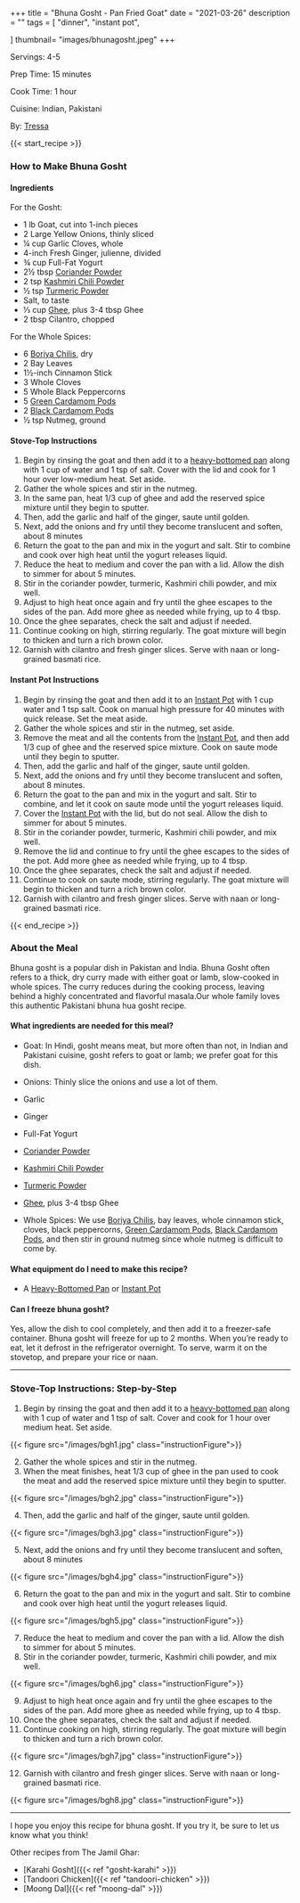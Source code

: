+++
title = "Bhuna Gosht - Pan Fried Goat"
date = "2021-03-26"
description = ""
tags = [
    "dinner",
    "instant pot",
 
]
thumbnail= "images/bhunagosht.jpeg"
+++

Servings: 4-5 <!--more-->

Prep Time: 15 minutes

Cook Time: 1 hour 

Cuisine: Indian, Pakistani 

By: [Tressa](https://www.jamilghar.com/about/)

{{< start_recipe >}}

### How to Make Bhuna Gosht 

#### Ingredients  

For the Gosht: 

* 1 lb Goat, cut into 1-inch pieces  
* 2 Large Yellow Onions, thinly sliced
* ¼ cup Garlic Cloves, whole
* 4-inch Fresh Ginger, julienne, divided 
* ¾ cup Full-Fat Yogurt 
* 2½ tbsp [Coriander Powder](https://amzn.to/3tppHMD) 
* 2 tsp [Kashmiri Chili Powder](https://amzn.to/3jP2lMC)
* ½ tsp [Turmeric Powder](https://amzn.to/3cDPN7U)
* Salt, to taste
* ⅓ cup [Ghee](https://amzn.to/2ZkJkrW), plus 3-4 tbsp Ghee 
* 2 tbsp Cilantro, chopped

For the Whole Spices:

* 6 [Boriya Chilis](https://amzn.to/2O4Zynb), dry 
* 2 Bay Leaves
* 1½-inch Cinnamon Stick
* 3 Whole Cloves
* 5 Whole Black Peppercorns
* 5 [Green Cardamom Pods](https://amzn.to/2Q95DQ9)
* 2 [Black Cardamom Pods](https://amzn.to/3vvGj77)
* ½ tsp Nutmeg, ground

#### Stove-Top Instructions 

1. Begin by rinsing the goat and then add it to a [heavy-bottomed pan](https://amzn.to/3nWv06r) along with 1 cup of water and 1 tsp of salt. Cover with the lid and cook for 1 hour over low-medium heat. Set aside. 
2. Gather the whole spices and stir in the nutmeg.
3. In the same pan, heat 1/3 cup of ghee and add the reserved spice mixture until they begin to sputter.
4. Then, add the garlic and half of the ginger, saute until golden.
5. Next, add the onions and fry until they become translucent and soften, about 8 minutes 
6. Return the goat to the pan and mix in the yogurt and salt. Stir to combine and cook over high heat until the yogurt releases liquid.
7. Reduce the heat to medium and cover the pan with a lid. Allow the dish to simmer for about 5 minutes.
8. Stir in the coriander powder, turmeric, Kashmiri chili powder, and mix well.
9. Adjust to high heat once again and fry until the ghee escapes to the sides of the pan. Add more ghee as needed while frying, up to 4 tbsp.
10. Once the ghee separates, check the salt and adjust if needed.
11. Continue cooking on high, stirring regularly. The goat mixture will begin to thicken and turn a rich brown color.
12. Garnish with cilantro and fresh ginger slices. Serve with naan or long-grained basmati rice. 

#### Instant Pot Instructions  

1. Begin by rinsing the goat and then add it to an [Instant Pot](https://amzn.to/3qfNYCZ) with 1 cup water and 1 tsp salt. Cook on manual high pressure for 40 minutes with quick release. Set the meat aside. 
2. Gather the whole spices and stir in the nutmeg, set aside.
3. Remove the meat and all the contents from the [Instant Pot](https://amzn.to/3qfNYCZ), and then add 1/3 cup of ghee and the reserved spice mixture. Cook on saute mode until they begin to sputter. 
4. Then, add the garlic and half of the ginger, saute until golden.
5. Next, add the onions and fry until they become translucent and soften, about 8 minutes. 
6. Return the goat to the pan and mix in the yogurt and salt. Stir to combine, and let it cook on saute mode until the yogurt releases liquid.
7. Cover the [Instant Pot](https://amzn.to/3qfNYCZ) with the lid, but do not seal. Allow the dish to simmer for about 5 minutes.
8. Stir in the coriander powder, turmeric, Kashmiri chili powder, and mix well.
9. Remove the lid and continue to fry until the ghee escapes to the sides of the pot. Add more ghee as needed while frying, up to 4 tbsp.
10. Once the ghee separates, check the salt and adjust if needed.
11. Continue to cook on saute mode, stirring regularly. The goat mixture will begin to thicken and turn a rich brown color.
12. Garnish with cilantro and fresh ginger slices. Serve with naan or long-grained basmati rice. 

{{< end_recipe >}}

### About the Meal 

Bhuna gosht is a popular dish in Pakistan and India. Bhuna Gosht often refers to a thick, dry curry made with either goat or lamb, slow-cooked in whole spices. The curry reduces during the cooking process, leaving behind a highly concentrated and flavorful masala.Our whole family loves this authentic Pakistani bhuna hua gosht recipe. 

#### What ingredients are needed for this meal?

* Goat: In Hindi, gosht means meat, but more often than not, in Indian and Pakistani cuisine, gosht refers to goat or lamb; we prefer goat for this dish. 

* Onions: Thinly slice the onions and use a lot of them. 

* Garlic 

* Ginger 

* Full-Fat Yogurt 

* [Coriander Powder](https://amzn.to/3tppHMD) 

* [Kashmiri Chili Powder](https://amzn.to/3jP2lMC)

* [Turmeric Powder](https://amzn.to/3cDPN7U)

* [Ghee](https://amzn.to/2ZkJkrW), plus 3-4 tbsp Ghee 

* Whole Spices: We use [Boriya Chilis](https://amzn.to/2O4Zynb), bay leaves, whole cinnamon stick, cloves, black peppercorns, [Green Cardamom Pods](https://amzn.to/2Q95DQ9), [Black Cardamom Pods](https://amzn.to/3vvGj77), and then stir in ground nutmeg since whole nutmeg is difficult to come by. 

#### What equipment do I need to make this recipe?

* A [Heavy-Bottomed Pan](https://amzn.to/3nWv06r) or [Instant Pot](https://amzn.to/3vv0Usv)

#### Can I freeze bhuna gosht?

Yes, allow the dish to cool completely, and then add it to a freezer-safe container. Bhuna gosht will freeze for up to 2 months. When you’re ready to eat, let it defrost in the refrigerator overnight. To serve, warm it on the stovetop, and prepare your rice or naan. 

---- 

### Stove-Top Instructions: Step-by-Step 

1. Begin by rinsing the goat and then add it to a [heavy-bottomed pan](https://amzn.to/3nWv06r) along with 1 cup of water and 1 tsp of salt. Cover and cook for 1 hour over medium heat. Set aside. 

{{< figure src="/images/bgh1.jpg" class="instructionFigure">}}

2. Gather the whole spices and stir in the nutmeg.
3. When the meat finishes, heat 1/3 cup of ghee in the pan used to cook the meat and add the reserved spice mixture until they begin to sputter.

{{< figure src="/images/bgh2.jpg" class="instructionFigure">}}

4. Then, add the garlic and half of the ginger, saute until golden.

{{< figure src="/images/bgh3.jpg" class="instructionFigure">}}

5. Next, add the onions and fry until they become translucent and soften, about 8 minutes 

{{< figure src="/images/bgh4.jpg" class="instructionFigure">}}

6. Return the goat to the pan and mix in the yogurt and salt. Stir to combine and cook over high heat until the yogurt releases liquid.

{{< figure src="/images/bgh5.jpg" class="instructionFigure">}}

7. Reduce the heat to medium and cover the pan with a lid. Allow the dish to simmer for about 5 minutes.
8. Stir in the coriander powder, turmeric, Kashmiri chili powder, and mix well.

{{< figure src="/images/bgh6.jpg" class="instructionFigure">}}

9. Adjust to high heat once again and fry until the ghee escapes to the sides of the pan. Add more ghee as needed while frying, up to 4 tbsp.
10. Once the ghee separates, check the salt and adjust if needed.
11. Continue cooking on high, stirring regularly. The goat mixture will begin to thicken and turn a rich brown color.

{{< figure src="/images/bgh7.jpg" class="instructionFigure">}}

12. Garnish with cilantro and fresh ginger slices. Serve with naan or long-grained basmati rice. 

{{< figure src="/images/bgh8.jpg" class="instructionFigure">}}

---- 

I hope you enjoy this recipe for bhuna gosht. If you try it, be sure to let us know what you think!

Other recipes from The Jamil Ghar:

* [Karahi Gosht]({{< ref "gosht-karahi" >}})
* [Tandoori Chicken]({{< ref "tandoori-chicken" >}})
* [Moong Dal]({{< ref "moong-dal" >}})
